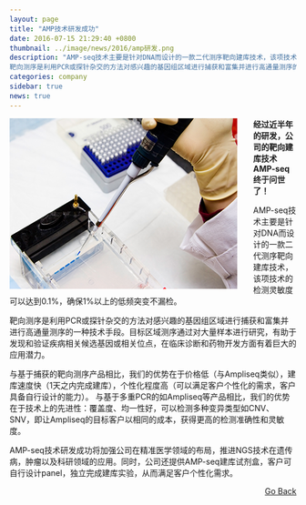 ```yaml
---
layout: page
title: "AMP技术研发成功"
date: 2016-07-15 21:29:40 +0800
thumbnail: ../image/news/2016/amp研发.png
description: "AMP-seq技术主要是针对DNA而设计的一款二代测序靶向建库技术，该项技术的检测灵敏度可以达到0.1%，确保1%以上的低频突变不漏检。
靶向测序是利用PCR或探针杂交的方法对感兴趣的基因组区域进行捕获和富集并进行高通量测序的一种技术手段。目标区域测序通过对大量样本进行研究，有助于发现和验证疾病相关候选基因或相关位点，在临床诊断和药物开发方面有着巨大的应用潜力。"
categories: company
sidebar: true
news: true
---
```


<img style="float: left; margin-right: 2em;" src="/image/news/2016/amp研发.png">

**经过近半年的研发，公司的靶向建库技术AMP-seq终于问世了！**

AMP-seq技术主要是针对DNA而设计的一款二代测序靶向建库技术，该项技术的检测灵敏度可以达到0.1%，确保1%以上的低频突变不漏检。

靶向测序是利用PCR或探针杂交的方法对感兴趣的基因组区域进行捕获和富集并进行高通量测序的一种技术手段。目标区域测序通过对大量样本进行研究，有助于发现和验证疾病相关候选基因或相关位点，在临床诊断和药物开发方面有着巨大的应用潜力。

与基于捕获的靶向测序产品相比，我们的优势在于价格低（与Ampliseq类似），建库速度快（1天之内完成建库），个性化程度高（可以满足客户个性化的需求，客户具备自行设计的能力）。 与基于多重PCR的如Ampliseq等产品相比，我们的优势在于技术上的先进性：覆盖度、均一性好，可以检测多种变异类型如CNV、SNV，即让Ampliseq的目标客户以相同的成本，获得更高的检测准确性和灵敏度。

AMP-seq技术研发成功将加强公司在精准医学领域的布局，推进NGS技术在遗传病，肿瘤以及科研领域的应用。同时，公司还提供AMP-seq建库试剂盒，客户可自行设计panel，独立完成建库实验，从而满足客户个性化需求。

<div style="float: right;"><a href="/{{ page.categories }}">Go Back</a></div>
